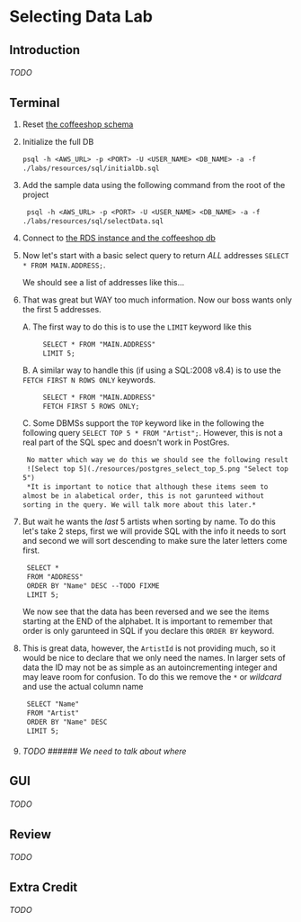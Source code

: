 # Selecting Data Lab #

## Introduction ##

###### TODO ######

## Terminal ##

1. Reset [the coffeeshop schema](./ddl_dml_lab.md#reset-psql)
2. Initialize the full DB

       psql -h <AWS_URL> -p <PORT> -U <USER_NAME> <DB_NAME> -a -f ./labs/resources/sql/initialDb.sql 

2. Add the sample data using the following command from the root of the project

        psql -h <AWS_URL> -p <PORT> -U <USER_NAME> <DB_NAME> -a -f ./labs/resources/sql/selectData.sql
            
3. Connect to [the RDS instance and the coffeeshop db](./creating_rds_instance.md#connect-psql)
2. Now let's start with a basic select query to return *ALL* addresses `SELECT * FROM MAIN.ADDRESS;`.
    
    We should see a list of addresses like this...
    
    


3. That was great but WAY too much information. Now our boss wants only the first 5 addresses.
 
    A. The first way to do this is to use the `LIMIT` keyword like this
  
            SELECT * FROM "MAIN.ADDRESS"
            LIMIT 5;
  
    B. A similar way to handle this (if using a SQL:2008 v8.4) is to use the `FETCH FIRST N ROWS ONLY` keywords. 
  
            SELECT * FROM "MAIN.ADDRESS"
            FETCH FIRST 5 ROWS ONLY;
  
    C. Some DBMSs support the `TOP` keyword like in the following the following query `SELECT TOP 5 * FROM "Artist";`. However, this is not a real part of the SQL spec and doesn't work in PostGres.

        No matter which way we do this we should see the following result
        ![Select top 5](./resources/postgres_select_top_5.png "Select top 5")
        *It is important to notice that although these items seem to almost be in alabetical order, this is not garunteed without sorting in the query. We will talk more about this later.*

4. But wait he wants the *last* 5 artists when sorting by name. To do this let's take 2 steps, first we will provide SQL with the info it needs to sort and second we will sort descending to make sure the later letters come first.

        SELECT * 
        FROM "ADDRESS"
        ORDER BY "Name" DESC --TODO FIXME
        LIMIT 5;

    We now see that the data has been reversed and we see the items starting at the END of the alphabet. It is important to remember that order is only garunteed in SQL if you declare this `ORDER BY` keyword.

5. This is great data, however, the `ArtistId` is not providing much, so it would be nice to declare that we only need the names. In larger sets of data the ID may not be as simple as an autoincrementing integer and may leave room for confusion. To do this we remove the `*` or *wildcard* and use the actual column name

        SELECT "Name" 
        FROM "Artist"
        ORDER BY "Name" DESC
        LIMIT 5;

6. ###### TODO ###### We need to talk about where


## GUI ##

###### TODO ######

## Review ##

###### TODO ######

## Extra Credit ##

###### TODO ######
